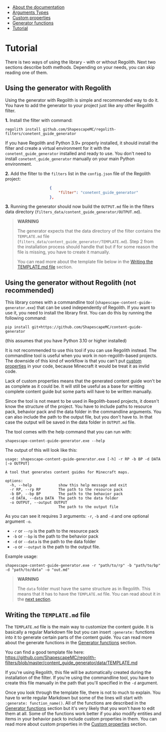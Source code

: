 <!-- doctree start -->
- [About the documentation](/docs/README.md)
- [Arguments Types](/docs/arguments_types.md)
- [Custom properties](/docs/custom_properties.md)
- [Generator functions](/docs/generator_functions.md)
- [Tutorial](/docs/tutorial.md)
<!-- doctree end -->

# Tutorial

There is two ways of using the library - with or without Regolith. Next
two sections describe both methods. Depending on your needs, you can
skip reading one of them.

## Using the generator with Regolith

Using the generator with Regolith is simple and recommended way to do it.
You have to add the generator to your project just like any other Regolith
filter.

**1.** Install the filter with command:
```
regolith install github.com/ShapescapeMC/regolith-filters/conetent_guide_generator
```

If you have Regolith and Python 3.9+ properly installed, it should install
the filter and create a virtual environment for it with the
`conetent_guide_generator` installed and ready to use. You don't need to install
`conetent_guide_generator` manually on your main Python environment.

**2.** Add the filter to the `filters` list in the `config.json` file of the Regolith
project:
```json
                    {
                        "filter": "conetent_guide_generator"
                    },
```
**3.** Running the generator should now build the `OUTPUT.md` file in the
filters data directory (`filters_data/content_guide_generator/OUTPUT.md`).

> **WARNING**
> 
>  The generator expects that the data directory of the filter contains the
> `TEMPLATE.md` file (`filters_data/content_guide_generator/TEMPLATE.md`).
> Step 2 from the installation process should handle that but if for some
> reason the file is missing, you have to create it manually.
> 
> You can read more about the template file below in the
> [Writing the TEMPLATE.md file](/docs/tutorial.md#writing-the-templatemd-file) section.


## Using the generator without Regolith (not recommended)

This library comes with a commandline tool
(`shapescape-content-guide-generator.exe`) that can be used independently of
Regolith. If you want to use it, you need to install the library first. You can
do this by running the following command:

```
pip install git+https://github.com/ShapescapeMC/content-guide-generator
```
(this assumes that you have Python 3.10 or higher installed)

It is not recommended to use this tool if you can use Regolith
instead. The commandline tool is useful when you work in non-regolith-based
projects. The downside of this kind of workflow is that you can't put
[custom properties](/docs/custom_properties.md) in your code, because Minecraft
it would be treat it as invlid code.

Lack of custom properties means that the generated content guide won't be as
complete as it could be. It will still be useful as a base for writting
complete content guide but some parts will have to be written manually.

Since the tool is not meant to be used in Regolith-based projects, it doesn't
know the structure of the project. You have to include paths to resource
pack, behavior pack and the data folder in the commandline arguments. You
can also include the path to the output file, but you don't have to. In that
case the output will be saved in the data folder in `OUTPUT.md` file.

The tool comes with the help command that you can run with:
```
shapescape-content-guide-generator.exe --help
```
The output of this will look like this:
```
usage: shapescape-content-guide-generator.exe [-h] -r RP -b BP -d DATA [-o OUTPUT]

A tool that generates content guides for Minecraft maps.

options:
  -h, --help            show this help message and exit
  -r RP, --rp RP        The path to the resource pack
  -b BP, --bp BP        The path to the behavior pack
  -d DATA, --data DATA  The path to the data folder
  -o OUTPUT, --output OUTPUT
                        The path to the output file
```
As you can see it requires 3 arguments: `-r`, `-b` and `-d` and one optional
argument `-o`.

- `-r` or `--rp` is the path to the resource pack
- `-b` or `--bp` is the path to the behavior pack
- `-d` or `--data` is the path to the data folder
- `-o` or `--output` is the path to the output file.

Example usage:
```
shapescape-content-guide-generator.exe -r "path/to/rp" -b "path/to/bp" -d "path/to/data" -o "out.md"
```

> **WARNING**
>
> The `data` folder must have the same structure as in Regolith. This means that it has to have
> the `TEMPLATE.md` file. You can read about it in the
> [next section](/docs/tutorial.md#writing-the-templatemd-file).

## Writing the `TEMPLATE.md` file

The `TEMPLATE.md` file is the main way to customize the content guide. It is
basically a regular Markdown file but you can insert `:generate:` functions
into it to generate certain parts of the content guide. You can read
more about the generate functions in the [Generator functions](/docs/generator_functions.md)
section.

You can find a good template file here: 
https://github.com/ShapescapeMC/regolith-filters/blob/master/content_guide_generator/data/TEMPLATE.md

If you're using Regolith, this file will be automatically created during the installation
of the filter. If you're using the commandline tool, you have to create this file
manually in the path that you'll specified in the `-d` argument.

Once you look through the template file, there is not to much to explain. You
have to write regular Markdown but some of the lines will start with
`:generate: function_name()`. All of the functions are described in the
[Generator functions](/docs/generator_functions.md) section but it's very
likely that you won't have to edit them at all. Some of the functions work
better if you also modify entities and items in your behavior pack to include
custom properties in them. You can read more about custom properties in the
[Custom properties](/docs/custom_properties.md) section.
